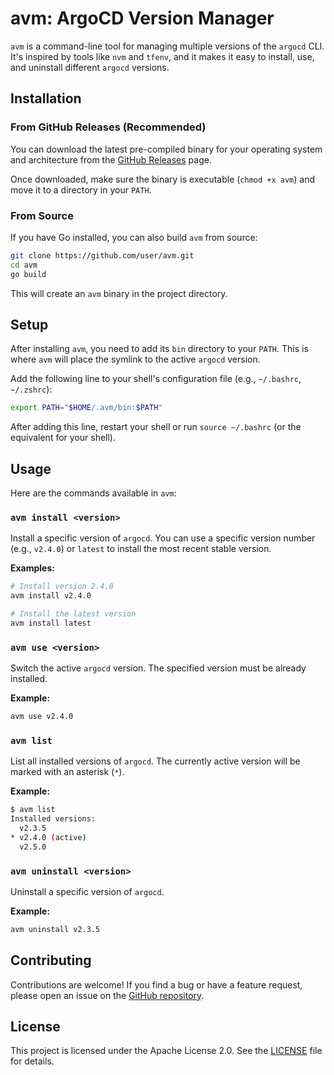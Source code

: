 # avm: ArgoCD Version Manager

`avm` is a command-line tool for managing multiple versions of the `argocd` CLI. It's inspired by tools like `nvm` and `tfenv`, and it makes it easy to install, use, and uninstall different `argocd` versions.

## Installation

### From GitHub Releases (Recommended)

You can download the latest pre-compiled binary for your operating system and architecture from the [GitHub Releases](https://github.com/user/avm/releases) page.

Once downloaded, make sure the binary is executable (`chmod +x avm`) and move it to a directory in your `PATH`.

### From Source

If you have Go installed, you can also build `avm` from source:

```sh
git clone https://github.com/user/avm.git
cd avm
go build
```

This will create an `avm` binary in the project directory.

## Setup

After installing `avm`, you need to add its `bin` directory to your `PATH`. This is where `avm` will place the symlink to the active `argocd` version.

Add the following line to your shell's configuration file (e.g., `~/.bashrc`, `~/.zshrc`):

```sh
export PATH="$HOME/.avm/bin:$PATH"
```

After adding this line, restart your shell or run `source ~/.bashrc` (or the equivalent for your shell).

## Usage

Here are the commands available in `avm`:

### `avm install <version>`

Install a specific version of `argocd`. You can use a specific version number (e.g., `v2.4.0`) or `latest` to install the most recent stable version.

**Examples:**

```sh
# Install version 2.4.0
avm install v2.4.0

# Install the latest version
avm install latest
```

### `avm use <version>`

Switch the active `argocd` version. The specified version must be already installed.

**Example:**

```sh
avm use v2.4.0
```

### `avm list`

List all installed versions of `argocd`. The currently active version will be marked with an asterisk (`*`).

**Example:**

```sh
$ avm list
Installed versions:
  v2.3.5
* v2.4.0 (active)
  v2.5.0
```

### `avm uninstall <version>`

Uninstall a specific version of `argocd`.

**Example:**

```sh
avm uninstall v2.3.5
```

## Contributing

Contributions are welcome! If you find a bug or have a feature request, please open an issue on the [GitHub repository](https://github.com/user/avm/issues).

## License

This project is licensed under the Apache License 2.0. See the [LICENSE](LICENSE) file for details.
